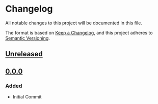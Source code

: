 # Changelog

All notable changes to this project will be documented in this file.

The format is based on [Keep a Changelog](https://keepachangelog.com/en/1.0.0/),
and this project adheres to [Semantic Versioning](https://semver.org/spec/v2.0.0.html).

## [Unreleased]

## [0.0.0]

### Added

- Initial Commit

[unreleased]: https://github.com/bot-fluttercrew/stretching/compare/v0.0.0...HEAD
[0.0.0]: https://github.com/bot-fluttercrew/stretching/releases/tag/v0.0.0
